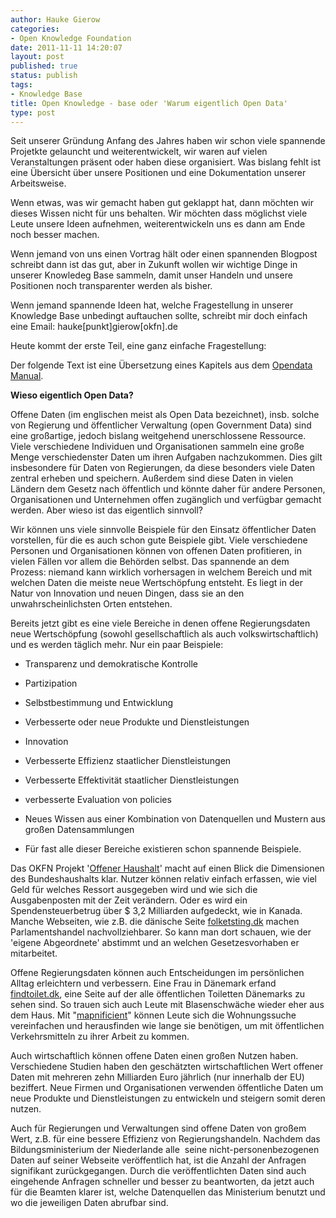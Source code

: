 ```yaml
---
author: Hauke Gierow
categories:
- Open Knowledge Foundation
date: 2011-11-11 14:20:07
layout: post
published: true
status: publish
tags:
- Knowledge Base
title: Open Knowledge - base oder 'Warum eigentlich Open Data'
type: post
---
```


Seit unserer Gründung Anfang des Jahres haben wir schon viele spannende Projetkte gelauncht und weiterentwickelt, wir waren auf vielen Veranstaltungen präsent oder haben diese organisiert. Was bislang fehlt ist eine Übersicht über unsere Positionen und eine Dokumentation unserer Arbeitsweise.

Wenn etwas, was wir gemacht haben gut geklappt hat, dann möchten wir dieses Wissen nicht für uns behalten. Wir möchten dass möglichst viele Leute unsere Ideen aufnehmen, weiterentwickeln uns es dann am Ende noch besser machen.

Wenn jemand von uns einen Vortrag hält oder einen spannenden Blogpost schreibt dann ist das gut, aber in Zukunft wollen wir wichtige Dinge in unserer Knowledeg Base sammeln, damit unser Handeln und unsere Positionen noch transparenter werden als bisher.

Wenn jemand spannende Ideen hat, welche Fragestellung in unserer Knowledge Base unbedingt auftauchen sollte, schreibt mir doch einfach eine Email: hauke[punkt]gierow[okfn].de

Heute kommt der erste Teil, eine ganz einfache Fragestellung:

Der folgende Text ist eine Übersetzung eines Kapitels aus dem [Opendata Manual](http://opendatamanual.org/).

**Wieso eigentlich Open Data?**

Offene Daten (im englischen meist als Open Data bezeichnet), insb. solche von Regierung und öffentlicher Verwaltung (open Government Data) sind eine großartige, jedoch bislang weitgehend unerschlossene Ressource. Viele verschiedene Individuen und Organisationen sammeln eine große Menge verschiedenster Daten um ihren Aufgaben nachzukommen. Dies gilt insbesondere für Daten von Regierungen, da diese besonders viele Daten zentral erheben und speichern. Außerdem sind diese Daten in vielen Ländern dem Gesetz nach öffentlich und könnte daher für andere Personen, Organisationen und Unternehmen offen zugänglich und verfügbar gemacht werden. Aber wieso ist das eigentlich sinnvoll?

Wir können uns viele sinnvolle Beispiele für den Einsatz öffentlicher Daten vorstellen, für die es auch schon gute Beispiele gibt. Viele verschiedene Personen und Organisationen können von offenen Daten profitieren, in vielen Fällen vor allem die Behörden selbst. Das spannende an dem Prozess: niemand kann wirklich vorhersagen in welchem Bereich und mit welchen Daten die meiste neue Wertschöpfung entsteht. Es liegt in der Natur von Innovation und neuen Dingen, dass sie an den unwahrscheinlichsten Orten entstehen.

Bereits jetzt gibt es eine viele Bereiche in denen offene Regierungsdaten neue Wertschöpfung (sowohl gesellschaftlich als auch volkswirtschaftlich) und es werden täglich mehr. Nur ein paar Beispiele:

- Transparenz und demokratische Kontrolle

- Partizipation

- Selbstbestimmung und Entwicklung

- Verbesserte oder neue Produkte und Dienstleistungen

- Innovation

- Verbesserte Effizienz staatlicher Dienstleistungen

- Verbesserte Effektivität staatlicher Dienstleistungen

- verbesserte Evaluation von policies

- Neues Wissen aus einer Kombination von Datenquellen und Mustern aus großen Datensammlungen

- Für fast alle dieser Bereiche existieren schon spannende Beispiele.

Das OKFN Projekt '[Offener Haushalt](http://offenerhaushalt.de)' macht auf einen Blick die Dimensionen des Bundeshaushalts klar. Nutzer können relativ einfach erfassen, wie viel Geld für welches Ressort ausgegeben wird und wie sich die Ausgabenposten mit der Zeit verändern. Oder es wird ein Spendensteuerbetrug über $ 3,2 Milliarden aufgedeckt, wie in Kanada. Manche Webseiten, wie z.B. die dänische Seite [folketsting.dk](http://folketsting.dk) machen Parlamentshandel nachvollziehbarer. So kann man dort schauen, wie der 'eigene Abgeordnete' abstimmt und an welchen Gesetzesvorhaben er mitarbeitet.

Offene Regierungsdaten können auch Entscheidungen im persönlichen Alltag erleichtern und verbessern. Eine Frau in Dänemark erfand [findtoilet.dk](http://findtoilet.dk), eine Seite auf der alle öffentlichen Toiletten Dänemarks zu sehen sind. So trauen sich auch Leute mit Blasenschwäche wieder eher aus dem Haus. Mit "[mapnificient](http://mapnificient.net)" können Leute sich die Wohnungssuche vereinfachen und herausfinden wie lange sie benötigen, um mit öffentlichen Verkehrsmitteln zu ihrer Arbeit zu kommen.

Auch wirtschaftlich können offene Daten einen großen Nutzen haben. Verschiedene Studien haben den geschätzten wirtschaftlichen Wert offener Daten mit mehreren zehn Milliarden Euro jährlich (nur innerhalb der EU) beziffert. Neue Firmen und Organisationen verwenden öffentliche Daten um neue Produkte und Dienstleistungen zu entwickeln und steigern somit deren nutzen.

Auch für Regierungen und Verwaltungen sind offene Daten von großem Wert, z.B. für eine bessere Effizienz von Regierungshandeln. Nachdem das Bildungsministerium der Niederlande alle  seine nicht-personenbezogenen Daten auf seiner Webseite veröffentlich hat, ist die Anzahl der Anfragen signifikant zurückgegangen. Durch die veröffentlichten Daten sind auch eingehende Anfragen schneller und besser zu beantworten, da jetzt auch für die Beamten klarer ist, welche Datenquellen das Ministerium benutzt und wo die jeweiligen Daten abrufbar sind.

 